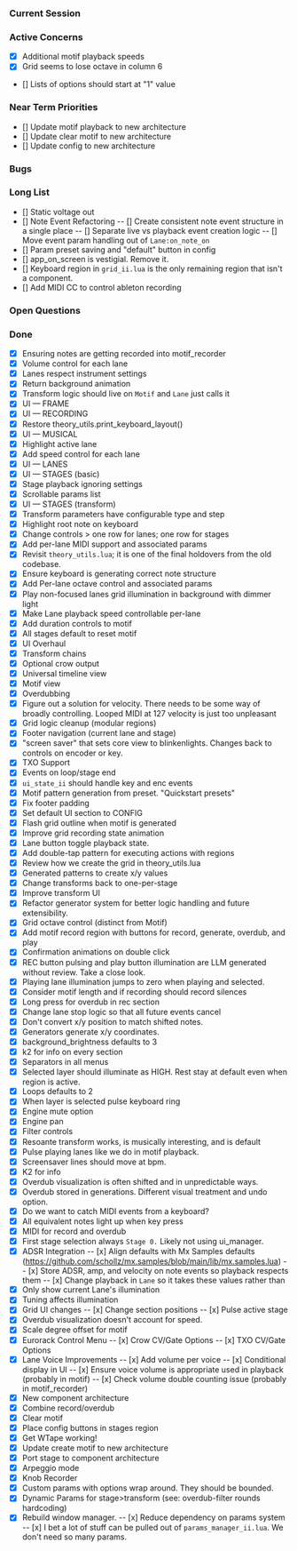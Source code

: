 ### Current Session

### Active Concerns
- [x] Additional motif playback speeds
- [x] Grid seems to lose octave in column 6
- [] Lists of options should start at "1" value

### Near Term Priorities
- [] Update motif playback to new architecture
- [] Update clear motif to new architecture
- [] Update config to new architecture

### Bugs

### Long List
- [] Static voltage out
- [] Note Event Refactoring
-- [] Create consistent note event structure in a single place
-- [] Separate live vs playback event creation logic
-- [] Move event param handling out of `Lane:on_note_on`
- [] Param preset saving and "default" button in config
- [] app_on_screen is vestigial. Remove it.
- [] Keyboard region in `grid_ii.lua` is the only remaining region that isn't a component.
- [] Add MIDI CC to control ableton recording

### Open Questions


### Done
- [x] Ensuring notes are getting recorded into motif_recorder
- [x] Volume control for each lane
- [x] Lanes respect instrument settings
- [x] Return background animation
- [x] Transform logic should live on `Motif` and `Lane` just calls it
- [x] UI — FRAME
- [x] UI — RECORDING
- [x] Restore theory_utils.print_keyboard_layout()
- [x] UI — MUSICAL
- [x] Highlight active lane
- [x] Add speed control for each lane
- [x] UI — LANES
- [x] UI — STAGES (basic)
- [x] Stage playback ignoring settings
- [x] Scrollable params list
- [x] UI — STAGES (transform)
- [x] Transform parameters have configurable type and step
- [x] Highlight root note on keyboard
- [x] Change controls > one row for lanes; one row for stages
- [x] Add per-lane MIDI support and associated params
- [x] Revisit `theory_utils.lua`; it is one of the final holdovers from the old codebase.
- [x] Ensure keyboard is generating correct note structure
- [x] Add Per-lane octave control and associated params
- [x] Play non-focused lanes grid illumination in background with dimmer light 
- [x] Make Lane playback speed controllable per-lane
- [x] Add duration controls to motif
- [x] All stages default to reset motif
- [x] UI Overhaul
- [x] Transform chains
- [x] Optional crow output
- [x] Universal timeline view
- [x] Motif view
- [x] Overdubbing
- [x] Figure out a solution for velocity. There needs to be some way of broadly controlling. Looped MIDI at 127 velocity is just too unpleasant
- [x] Grid logic cleanup (modular regions)
- [x] Footer navigation (current lane and stage)
- [x] "screen saver" that sets core view to blinkenlights. Changes back to controls on encoder or key.
- [x] TXO Support
- [x] Events on loop/stage end
- [x] `ui_state_ii` should handle key and enc events
- [x] Motif pattern generation from preset. "Quickstart presets"
- [x] Fix footer padding
- [x] Set default UI section to CONFIG
- [x] Flash grid outline when motif is generated
- [x] Improve grid recording state animation
- [x] Lane button toggle playback state.
- [x] Add double-tap pattern for executing actions with regions
- [x] Review how we create the grid in theory_utils.lua
- [x] Generated patterns to create x/y values
- [x] Change transforms back to one-per-stage
- [x] Improve transform UI
- [x] Refactor generator system for better logic handling and future extensibility.
- [x] Grid octave control (distinct from Motif)
- [x] Add motif record region with buttons for record, generate, overdub, and play
- [x] Confirmation animations on double click
- [x] REC button pulsing and play button illumination are LLM generated without review. Take a close look.
- [x] Playing lane illumination jumps to zero when playing and selected.
- [x] Consider motif length and if recording should record silences
- [x] Long press for overdub in rec section
- [x] Change lane stop logic so that all future events cancel
- [x] Don't convert x/y position to match shifted notes.
- [x] Generators generate x/y coordinates.
- [x] background_brightness defaults to 3
- [x] k2 for info on every section
- [x] Separators in all menus
- [x] Selected layer should illuminate as HIGH. Rest stay at default even when region is active.
- [x] Loops defaults to 2
- [x] When layer is selected pulse keyboard ring
- [x] Engine mute option
- [x] Engine pan
- [x] Filter controls
- [x] Resoante transform works, is musically interesting, and is default
- [x] Pulse playing lanes like we do in motif playback.
- [x] Screensaver lines should move at bpm.
- [x] K2 for info
- [x] Overdub visualization is often shifted and in unpredictable ways.
- [x] Overdub stored in generations. Different visual treatment and undo option.
- [x] Do we want to catch MIDI events from a keyboard?
- [x] All equivalent notes light up when key press
- [x] MIDI for record and overdub
- [x] First stage selection always `Stage 0.` Likely not using ui_manager.
- [x] ADSR Integration
-- [x] Align defaults with Mx Samples defaults (https://github.com/schollz/mx.samples/blob/main/lib/mx.samples.lua)
-- [x] Store ADSR, amp, and velocity on note events so playback respects them
-- [x] Change playback in `Lane` so it takes these values rather than
- [x] Only show current Lane's illumination
- [x] Tuning affects illumination
- [x] Grid UI changes
-- [x] Change section positions
-- [x] Pulse active stage
- [x] Overdub visualization doesn't account for speed.
- [x] Scale degree offset for motif
- [x] Eurorack Control Menu
-- [x] Crow CV/Gate Options
-- [x] TXO CV/Gate Options
- [x] Lane Voice Improvements
-- [x] Add volume per voice
-- [x] Conditional display in UI
-- [x] Ensure voice volume is appropriate used in playback (probably in motif)
-- [x] Check volume double counting issue (probably in motif_recorder)
- [x] New component architecture
- [x] Combine record/overdub
- [x] Clear motif
- [x] Place config buttons in stages region
- [x] Get WTape working!
- [x] Update create motif to new architecture
- [x] Port stage to component architecture
- [x] Arpeggio mode
- [x] Knob Recorder
- [x] Custom params with options wrap around. They should be bounded.
- [x] Dynamic Params for stage>transform (see: overdub-filter rounds hardcoding)
- [x] Rebuild window manager.
-- [x] Reduce dependency on params system 
-- [x] I bet a lot of stuff can be pulled out of `params_manager_ii.lua`. We don't need so many params.
